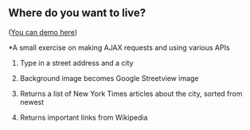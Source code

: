 Where do you want to live?
----------------------------

([You can demo here](http://buzzlightyear182.github.io/ajax-api-requests-exercise/))

*A small exercise on making AJAX requests and using various APIs

1. Type in a street address and a city

2. Background image becomes Google Streetview image

3. Returns a list of New York Times articles about the city, sorted from newest

4. Returns important links from Wikipedia
